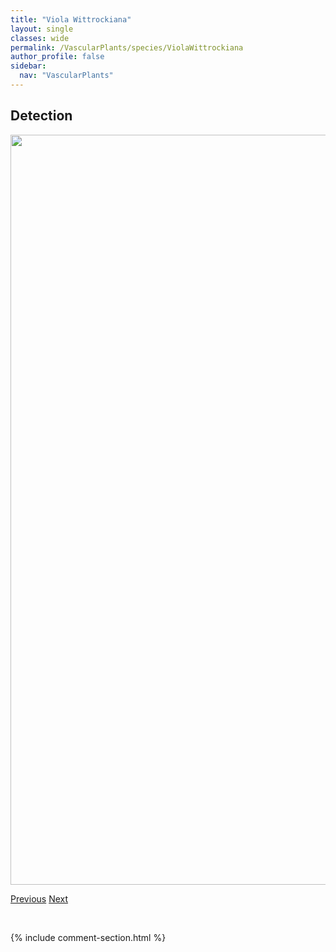 ```yaml
---
title: "Viola Wittrockiana"
layout: single
classes: wide
permalink: /VascularPlants/species/ViolaWittrockiana
author_profile: false
sidebar:
  nav: "VascularPlants"
---
```


<h2>Detection</h2>

<a href="https://drive.google.com/uc?export=view&id=1DsEtCNmpPh-qX8ILgcsHgn6GTv-_vQTZ">
<img src="https://drive.google.com/uc?export=view&id=1DsEtCNmpPh-qX8ILgcsHgn6GTv-_vQTZ" height = "1200" width = "800">
</a>


<a href="/DevelopmentWebsite/VascularPlants/species/ViolaTricolor" class="pagination--pager" title="Viola tricolor">Previous</a> <a href="/DevelopmentWebsite/VascularPlants/species/WoodsiaIlvensis" class="pagination--pager" title="Woodsia ilvensis">Next</a>

<p>&nbsp;</p>

{% include comment-section.html %}
